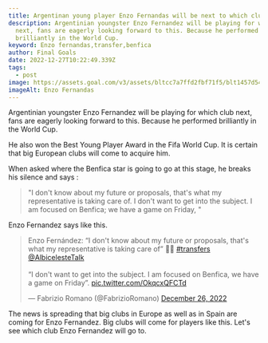 ```yaml
---
title: Argentinan young player Enzo Fernandas will be next to which club
description: Argentinian youngster Enzo Fernandez will be playing for which club
  next, fans are eagerly looking forward to this. Because he performed
  brilliantly in the World Cup.
keyword: Enzo fernandas,transfer,benfica
author: Final Goals
date: 2022-12-27T10:22:49.339Z
tags:
  - post
image: https://assets.goal.com/v3/assets/bltcc7a7ffd2fbf71f5/blt1457d546a4d5952f/639f615dddd807798bb8d7ad/Enzo_Fernandez(1).jpg
imageAlt: Enzo Fernandas
---
```

Argentinian youngster Enzo Fernandez will be playing for which club next, fans are eagerly looking forward to this. Because he performed brilliantly in the World Cup.

He also won the Best Young Player Award in the Fifa World Cup. It is certain that big European clubs will come to acquire him. 

When asked where the Benfica star is going to go at this stage, he breaks his silence and says :

> "I don't know about my future or proposals, that's what my representative is taking care of. I don't want to get into the subject. I am focused on Benfica; we have a game on Friday, "

 Enzo Fernandez says like this.

<blockquote class="twitter-tweet"><p lang="en" dir="ltr">Enzo Fernández: “I don&#39;t know about my future or proposals, that&#39;s what my representative is taking care of” 🚨🔴 <a href="https://twitter.com/hashtag/transfers?src=hash&amp;ref_src=twsrc%5Etfw">#transfers</a> <a href="https://twitter.com/AlbicelesteTalk?ref_src=twsrc%5Etfw">@AlbicelesteTalk</a> <br><br>“I don&#39;t want to get into the subject. I am focused on Benfica, we have a game on Friday”. <a href="https://t.co/OkqcxQFCTd">pic.twitter.com/OkqcxQFCTd</a></p>&mdash; Fabrizio Romano (@FabrizioRomano) <a href="https://twitter.com/FabrizioRomano/status/1607443043233464320?ref_src=twsrc%5Etfw">December 26, 2022</a></blockquote> <script async src="https://platform.twitter.com/widgets.js" charset="utf-8"></script>

The news is spreading that big clubs in Europe as well as in Spain are coming for Enzo Fernandez.
Big clubs will come for players like this. Let's see which club Enzo Fernandez will go to.